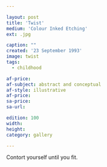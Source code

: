 ```yaml
---

layout: post
title: 'Twist'
medium: 'Colour Inked Etching'
ext: .jpg

caption: ""
created: '23 September 1993'
image: twist
tags:
  - childhood

af-price:
af-subject: abstract and conceptual
af-style: illustrative
af-price:
sa-price:
sa-url:

edition: 100
width:
height:
category: gallery

---
```


Contort yourself until you fit.

